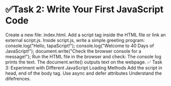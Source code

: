# ✅Task 2: Write Your First JavaScript Code

Create a new file: index.html.
Add a script tag inside the HTML file or link an external script.js.
Inside script.js, write a simple greeting program:
console.log("Hello, tapaScript!");
console.log("Welcome to 40 Days of JavaScript!");
document.write("Check the browser console for a message!");
Run the HTML file in the browser and check:
The console log prints the text.
The document.write() outputs text on the webpage.
✅ Task 3: Experiment with Different JavaScript Loading Methods
Add the script in head, end of the body tag.
Use async and defer attributes
Understand the difefrences.
